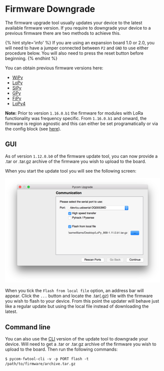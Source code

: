 # Firmware Downgrade

The firmware upgrade tool usually updates your device to the latest available
firmware version. If you require to downgrade your device to a previous firmware
there are two methods to achieve this.

{% hint style='info' %}
If you are using an expansion board 1.0 or 2.0, you will need to have a jumper
connected between `P2` and `GND` to use either procedure below. You will also
need to press the reset button before beginning.
{% endhint %}

You can obtain previous firmware versions here:
 - [WiPy](https://software.pycom.io/downloads/WiPy.html)
 - [LoPy](https://software.pycom.io/downloads/LoPy.html)
 - [SiPy](https://software.pycom.io/downloads/SiPy.html)
 - [GPy](https://software.pycom.io/downloads/GPy.html)
 - [FiPy](https://software.pycom.io/downloads/FiPy.html)
 - [LoPy4](https://software.pycom.io/downloads/LoPy4.html)

**Note:** Prior to version `1.16.0.b1` the firmware for modules with LoRa
functionality was frequency specific. From `1.16.0.b1` and onward, the firmware
is region agnostic and this can either be set programatically or via the config
block (see [here](./cli.md#lpwan)).

## GUI

As of version `1.12.0.b0` of the firmware update tool, you can now provide a
.tar or .tar.gz archive of the firmware you wish to upload to the board.

When you start the update tool you will see the following screen:

<p><img src ="../../img/downgrade_gui.png"></p>

When you tick the `Flash from local file` option, an address bar will appear.
Click the `...` button and locate the .tar(.gz) file with the firmware you wish
to flash to your device. From this point the updater will behave just like a
regular update but using the local file instead of downloading the latest.

## Command line

You can also use the [CLI](./cli.md) version of the update tool to downgrade
your device. Will need to get a .tar or .tar.gz archive of the firmware you
wish to upload to the board. Then run the following commands:

```
$ pycom-fwtool-cli -v -p PORT flash -t /path/to/firmware/archive.tar.gz
```
